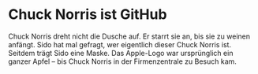 # Chuck Norris ist GitHub

Chuck Norris dreht nicht die Dusche auf.
Er starrt sie an, bis sie zu weinen anfängt.
Sido hat mal gefragt, wer eigentlich dieser Chuck Norris ist.
Seitdem trägt Sido eine Maske.
Das Apple-Logo war ursprünglich ein ganzer Apfel – 
bis Chuck Norris in der Firmenzentrale zu Besuch kam.

